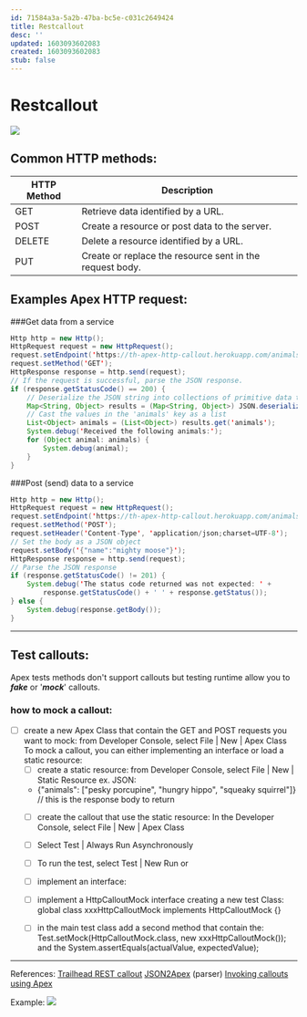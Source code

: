 ```yaml
---
id: 71584a3a-5a2b-47ba-bc5e-c031c2649424
title: Restcallout
desc: ''
updated: 1603093602083
created: 1603093602083
stub: false
---
```

# Restcallout

![](/assets/images/2020-10-12-16-51-14.png)

## Common HTTP methods:
|HTTP Method|Description|
|--- |--- |
|GET|Retrieve data identified by a URL.|
|POST|Create a  resource or post data to the server.|
|DELETE|Delete a resource identified by a URL.|
|PUT|Create or replace the resource sent in the request body.|

## Examples Apex HTTP request:

###Get data from a service
```Java
Http http = new Http();
HttpRequest request = new HttpRequest();
request.setEndpoint('https://th-apex-http-callout.herokuapp.com/animals');
request.setMethod('GET');
HttpResponse response = http.send(request);
// If the request is successful, parse the JSON response.
if (response.getStatusCode() == 200) {
    // Deserialize the JSON string into collections of primitive data types.
    Map<String, Object> results = (Map<String, Object>) JSON.deserializeUntyped(response.getBody());
    // Cast the values in the 'animals' key as a list
    List<Object> animals = (List<Object>) results.get('animals');
    System.debug('Received the following animals:');
    for (Object animal: animals) {
        System.debug(animal);
    }
}
```
###Post (send) data to a service
```java
Http http = new Http();
HttpRequest request = new HttpRequest();
request.setEndpoint('https://th-apex-http-callout.herokuapp.com/animals');
request.setMethod('POST');
request.setHeader('Content-Type', 'application/json;charset=UTF-8');
// Set the body as a JSON object
request.setBody('{"name":"mighty moose"}');
HttpResponse response = http.send(request);
// Parse the JSON response
if (response.getStatusCode() != 201) {
    System.debug('The status code returned was not expected: ' +
        response.getStatusCode() + ' ' + response.getStatus());
} else {
    System.debug(response.getBody());
}
```

---

## Test callouts:
Apex tests methods don't support callouts but testing runtime allow you to  **_fake_** or '**_mock_**' callouts.

### how to mock a callout:
- [ ] create a new Apex Class that contain the GET and POST requests you want to mock: from Developer Console, select File | New | Apex Class
To mock a callout, you can either implementing an interface or load a static resource:
    - [ ] create a static resource: from Developer Console, select File | New | Static Resource
        ex. JSON:
    -  {"animals": ["pesky porcupine", "hungry hippo", "squeaky squirrel"]} // this is the response body to return
    - [ ] create the callout that use the static resource: In the Developer Console, select File | New | Apex Class
    - [ ] Select Test | Always Run Asynchronously
    - [ ] To run the test, select Test | New Run
    or
     - [ ] implement an interface:
     - [ ] implement a HttpCalloutMock interface creating a new test Class: global class xxxHttpCalloutMock implements HttpCalloutMock {}
     - [ ] in the main test class add a second method that contain the: Test.setMock(HttpCalloutMock.class, new xxxHttpCalloutMock()); and the
            System.assertEquals(actualValue, expectedValue);


---

References:
[Trailhead REST callout](https://trailhead.salesforce.com/content/learn/modules/apex_integration_services/apex_integration_rest_callouts)
[JSON2Apex](https://json2apex.herokuapp.com/) (parser)
[Invoking callouts using Apex](https://developer.salesforce.com/docs/atlas.en-us.224.0.apexcode.meta/apexcode/apex_callouts.htm)

Example:
![](/assets/images/2020-10-13-09-33-10.png)
